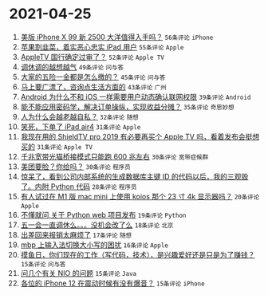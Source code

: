# 2021-04-25

1. [美版 iPhone X 99 新 2500 大洋值得入手吗？](https://www.v2ex.com/t/773019) `56条评论` `iPhone`
1. [苹果割韭菜，着实恶心忠实 iPad 用户](https://www.v2ex.com/t/773032) `55条评论` `Apple`
1. [AppleTV 国行确定过审了？](https://www.v2ex.com/t/773125) `52条评论` `Apple TV`
1. [调休调的越想越气](https://www.v2ex.com/t/773171) `49条评论` `问与答`
1. [大家的五险一金都是怎么缴的？](https://www.v2ex.com/t/773045) `45条评论` `问与答`
1. [马上要广漂了，咨询点生活方面的](https://www.v2ex.com/t/773048) `43条评论` `广州`
1. [Android 为什么不和 iOS 一样需要用户动态确认联网权限](https://www.v2ex.com/t/773089) `39条评论` `Android`
1. [能不能应用密码学，解决订单操纵，实现收益分摊？](https://www.v2ex.com/t/773063) `35条评论` `奇思妙想`
1. [人为什么会越老越自私？](https://www.v2ex.com/t/773150) `32条评论` `随想`
1. [笑死，下单了 iPad air4](https://www.v2ex.com/t/773146) `31条评论` `Apple`
1. [我现在用的 ShieldTV pro 2019 有必要再买个 Apple TV 吗，看着发布会挺想买的](https://www.v2ex.com/t/773057) `31条评论` `Apple TV`
1. [千兆宽带光猫桥接模式只能跑 600 兆左右](https://www.v2ex.com/t/773168) `30条评论` `宽带症候群`
1. [美团要脸？你给吗？](https://www.v2ex.com/t/773020) `30条评论` `程序员`
1. [惊呆了，看到公司内部系统的生成数据库主键 ID 的代码以后，我的三观毁了。内附 Python 代码](https://www.v2ex.com/t/773177) `28条评论` `程序员`
1. [有人试过在 M1 版 mac mini 上使用 koios 那个 23 寸 4k 显示器吗？](https://www.v2ex.com/t/773129) `20条评论` `Apple`
1. [不懂就问,关于 Python web 项目发布](https://www.v2ex.com/t/773126) `19条评论` `Python`
1. [五一会一直调休么。。。没机会改了么](https://www.v2ex.com/t/773047) `18条评论` `北京`
1. [出差回来报销太麻烦了](https://www.v2ex.com/t/773134) `17条评论` `随想`
1. [mbp 上输入法切换大小写的困扰](https://www.v2ex.com/t/773030) `16条评论` `Apple`
1. [摸鱼日，你们现在的工作（写代码，技术），是兴趣爱好还是只是为了赚钱？](https://www.v2ex.com/t/773137) `15条评论` `问与答`
1. [问几个有关 NIO 的问题](https://www.v2ex.com/t/773105) `15条评论` `Java`
1. [各位的 iPhone 12 在震动时候有没有爆音？](https://www.v2ex.com/t/773065) `15条评论` `iPhone`
